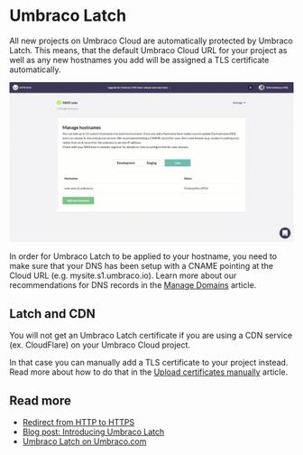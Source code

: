# Umbraco Latch

All new projects on Umbraco Cloud are automatically protected by Umbraco Latch. This means, that the default Umbraco Cloud URL for your project as well as any new hostnames you add will be assigned a TLS certificate automatically.

![Adding a hostname](images/adding-hostname-to-cloud.gif)

In order for Umbraco Latch to be applied to your hostname, you need to make sure that your DNS has been setup with a CNAME pointing at the Cloud URL (e.g. mysite.s1.umbraco.io). Learn more about our recommendations for DNS records in the [Manage Domains](index.md) article.

## Latch and CDN

You will not get an Umbraco Latch certificate if you are using a CDN service (ex. CloudFlare) on your Umbraco Cloud project.

In that case you can manually add a TLS certificate to your project instead. Read more about how to do that in the [Upload certificates manually](Security-certificates) article.

## Read more

* [Redirect from HTTP to HTTPS](Rewrites-on-Cloud#running-your-site-on-https-only)
* [Blog post: Introducing Umbraco Latch](https://umbraco.com/blog/introducing-umbraco-latch/)
* [Umbraco Latch on Umbraco.com](https://umbraco.com/products/umbraco-latch/)
